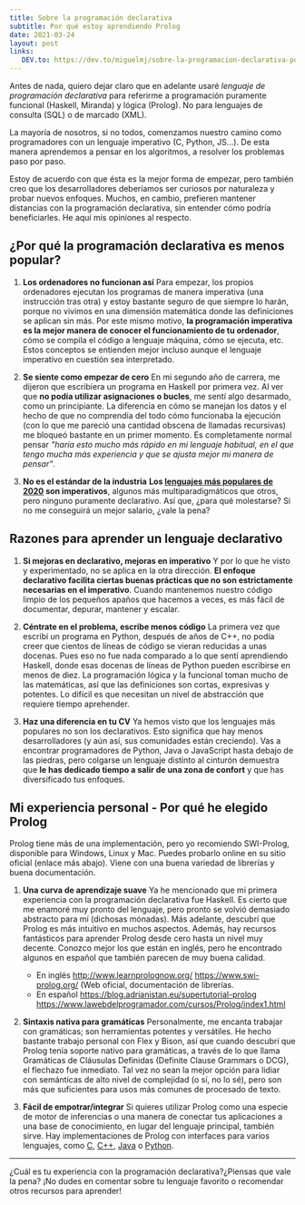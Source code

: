 ```yaml
---
title: Sobre la programación declarativa
subtitle: Por qué estoy aprendiendo Prolog
date: 2021-03-24
layout: post
links:
   DEV.to: https://dev.to/miguelmj/sobre-la-programacion-declarativa-por-que-estoy-aprendiendo-prolog-3o8c
---
```


Antes de nada, quiero dejar claro que en adelante usaré _lenguaje de programación declarativa_ para referirme a programación puramente funcional (Haskell, Miranda) y lógica (Prolog). No para lenguajes de consulta (SQL) o de marcado (XML).

La mayoría de nosotros, si no todos, comenzamos nuestro camino como programadores con un lenguaje imperativo (C, Python, JS...). De esta manera aprendemos a pensar en los algoritmos, a resolver los problemas paso por paso. 

Estoy de acuerdo con que ésta es la mejor forma de empezar, pero también creo que los desarrolladores deberíamos ser curiosos por naturaleza y probar nuevos enfoques. Muchos, en cambio, prefieren mantener distancias con la programación declarativa, sin entender cómo podría beneficiarles. He aquí mis opiniones al respecto.

<h2 id="¿Por-qué-la-programación-declarativa-es-menos-popular?10">¿Por qué la programación declarativa es menos popular?</h2> 

1. **Los ordenadores no funcionan así**
   Para empezar, los propios ordenadores ejecutan los programas de manera imperativa (una instrucción tras otra) y estoy bastante seguro de que siempre lo harán, porque no vivimos en una dimensión matemática donde las definiciones se aplican sin más. Por este mismo motivo, **la programación imperativa es la mejor manera de conocer el funcionamiento de tu ordenador**, cómo se compila el código a lenguaje máquina, cómo se ejecuta, etc. Estos conceptos se entienden mejor incluso aunque el lenguaje imperativo en cuestión sea interpretado.

2. **Se siente como empezar de cero**
   En mi segundo año de carrera, me dijeron que escribiera un programa en Haskell por primera vez. Al ver que **no podía utilizar asignaciones o bucles**, me sentí algo desarmado, como un principiante. La diferencia en cómo se manejan los datos y el hecho de que no comprendía del todo cómo funcionaba la ejecución (con lo que me pareció una cantidad obscena de llamadas recursivas) me bloqueó bastante en un primer momento.
   Es completamente normal pensar _"haría esto mucho más rápido en mi lenguaje habitual, en el que tengo mucha más experiencia y que se ajusta mejor mi manera de pensar"_.

3. **No es el estándar de la industria**
   **Los [lenguajes más populares de 2020](https://www.northeastern.edu/graduate/blog/most-popular-programming-languages/) son imperativos**, algunos más multiparadigmáticos que otros, pero ninguno puramente declarativo. Así que, ¿para qué molestarse? Si no me conseguirá un mejor salario, ¿vale la pena?

<h2 id="Razones-para-aprender-un-lenguaje-declarativo22">Razones para aprender un lenguaje declarativo</h2> 

1. **Si mejoras en declarativo, mejoras en imperativo**
   Y por lo que he visto y experimentado, no se aplica en la otra dirección. **El enfoque declarativo facilita ciertas buenas prácticas que no son estrictamente necesarias en el imperativo**.
   Cuando mantenemos nuestro código limpio de los pequeños apaños que hacemos a veces, es más fácil de documentar, depurar, mantener y escalar.

2. **Céntrate en el problema, escribe menos código**
   La primera vez que escribí un programa en Python, después de años de C++, no podía creer que cientos de líneas de código se vieran reducidas a unas docenas. Pues eso no fue nada comparado a lo que sentí aprendiendo Haskell, donde esas docenas de líneas de Python pueden escribirse en menos de diez.
   La programación lógica y la funcional toman mucho de las matemáticas, así que las definiciones son cortas, expresivas y potentes. Lo difícil es que necesitan un nivel de abstracción que requiere tiempo aprehender.

3. **Haz una diferencia en tu CV**
   Ya hemos visto que los lenguajes más populares no son los declarativos. Esto significa que hay menos desarrolladores (y aún así, sus comunidades están creciendo). Vas a encontrar programadores de Python, Java o JavaScript hasta debajo de las piedras, pero colgarse un lenguaje distinto al cinturón demuestra que **le has dedicado tiempo a salir de una zona de confort** y que has diversificado tus enfoques.

<h2 id="Mi-experiencia-personal---Por-qué-he-elegido-Prolog35">Mi experiencia personal - Por qué he elegido Prolog</h2> 

Prolog tiene más de una implementación, pero yo recomiendo SWI-Prolog, disponible para Windows, Linux y Mac. Puedes probarlo online en su sitio oficial (enlace más abajo). Viene con una buena variedad de librerías y buena documentación.

1. **Una curva de aprendizaje suave**
   Ya he mencionado que mi primera experiencia con la programación declarativa fue Haskell. Es cierto que me enamoré muy pronto del lenguaje, pero pronto se volvió demasiado abstracto para mí (dichosas mónadas). Más adelante, descubrí que Prolog es más intuitivo en muchos aspectos.
   Además, hay recursos fantásticos para aprender Prolog desde cero hasta un nivel muy decente. Conozco mejor los que están en inglés, pero he encontrado algunos en español que también parecen de muy buena calidad.
   - En inglés
     http://www.learnprolognow.org/
     https://www.swi-prolog.org/ (Web oficial, documentación de librerías.
   - En español
     https://blog.adrianistan.eu/supertutorial-prolog
     https://www.lawebdelprogramador.com/cursos/Prolog/index1.html
   
2. **Sintaxis nativa para gramáticas**
   Personalmente, me encanta trabajar con gramáticas; son herramientas potentes y versátiles. He hecho bastante trabajo personal con Flex y Bison, así que cuando descubrí que Prolog tenía soporte nativo para gramáticas, a través de lo que llama Gramáticas de Cláusulas Definidas (Definite Clause Grammars o DCG), el flechazo fue inmediato. Tal vez no sean la mejor opción para lidiar con semánticas de alto nivel de complejidad (o sí, no lo sé), pero son más que suficientes para usos más comunes de procesado de texto.

3. **Fácil de empotrar/integrar**
   Si quieres utilizar Prolog como una especie de motor de inferencias o una manera de conectar tus aplicaciones a una base de conocimiento, en lugar del lenguaje principal, también sirve. Hay implementaciones de Prolog con interfaces para varios lenguajes, como [C](https://www.swi-prolog.org/pldoc/man?section=foreign), [C++](https://www.swi-prolog.org/pldoc/doc_for?object=section(%27packages/pl2cpp.html%27)), [Java](https://www.swi-prolog.org/pldoc/doc_for?object=section(%27packages/jpl.html%27)) o [Python](https://pypi.org/project/pylog/).

***

¿Cuál es tu experiencia con la programación declarativa?¿Piensas que vale la pena? ¡No dudes en comentar sobre tu lenguaje favorito o recomendar otros recursos para aprender!

